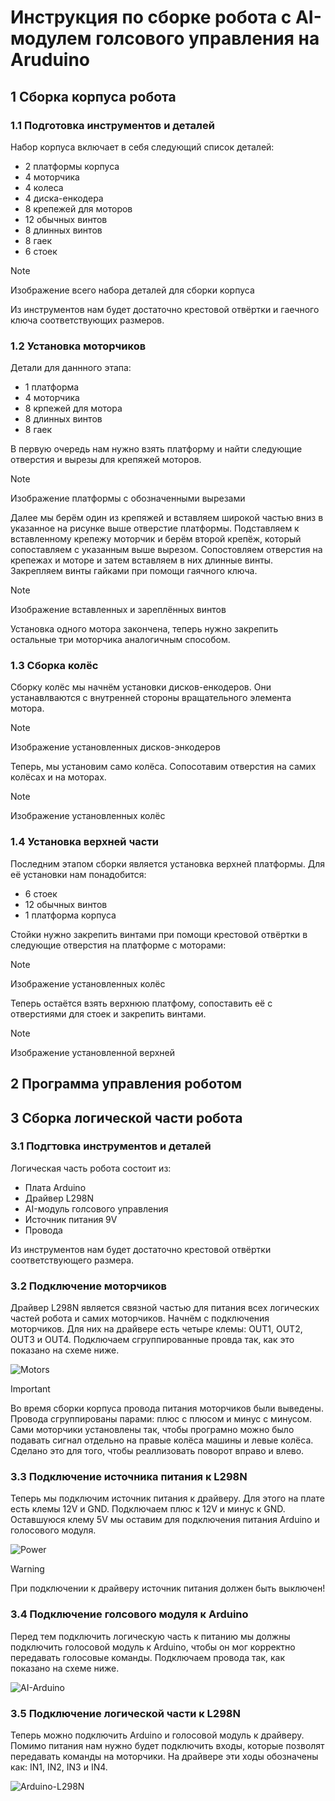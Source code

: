 # Инструкция по сборке робота с AI-модулем голсового управления на Aruduino
## 1 Сборка корпуса робота
### 1.1 Подготовка инструментов и деталей
  Набор корпуса включает в себя следующий список деталей:
  
  - 2 платформы корпуса
  - 4 моторчика
  - 4 колеса
  - 4 диска-енкодера
  - 8 крепежей для моторов
  - 12 обычных винтов
  - 8 длинных винтов
  - 8 гаек
  - 6 стоек

  > [!NOTE]
  > Изображение всего набора деталей для сборки корпуса
  
  Из инструментов нам будет достаточно крестовой отвёртки и гаечного ключа соответствующих размеров.
### 1.2 Установка моторчиков
  Детали для даннного этапа:
  
  - 1 платформа
  - 4 моторчика
  - 8 крпежей для мотора
  - 8 длинных винтов
  - 8 гаек

  В первую очередь нам нужно взять платформу и найти следующие отверстия и вырезы для крепяжей моторов.
    
  > [!NOTE]
  > Изображение платформы с обозначенными вырезами
  
  Далее мы берём один из крепяжей и вставляем широкой частью вниз в указанное на рисунке выше отверстие платформы. Подставляем к вставленному крепежу моторчик и берём второй крепёж, который сопоставляем с указанным выше вырезом.
  Сопостовляем отверстия на крепежах и моторе и затем вставляем в них длинные винты. 
  Закрепляем винты гайками при помощи гаячного ключа.
  
  > [!NOTE]
  > Изображение вставленных и зареплённых винтов

  Установка одного мотора закончена, теперь нужно закрепить остальные три моторчика аналогичным способом. 
  
### 1.3 Сборка колёс
  Сборку колёс мы начнём установки дисков-енкодеров. Они устанавлваются с внутренней стороны вращательного элемента мотора.
  
  > [!NOTE]
  > Изображение установленных дисков-энкодеров

  Теперь, мы установим само колёса. Сопосотавим отверстия на самих колёсах и на моторах.

  > [!NOTE]
  > Изображение установленных колёс

### 1.4 Установка верхней части
  Последним этапом сборки является установка верхней платформы. Для её установки нам понадобится:

  - 6 стоек
  - 12 обычных винтов
  - 1 платформа корпуса

  Стойки нужно закрепить винтами при помощи крестовой отвёртки в следующие отверстия на платформе с моторами:

  > [!NOTE]
  > Изображение установленных колёс

  Теперь остаётся взять верхнюю платфому, сопоставить её с отверстиями для стоек и закрепить винтами.

  > [!NOTE]
  > Изображение установленной верхней 
  
## 2 Программа управления роботом
## 3 Сборка логической части робота
### 3.1 Подгтовка инструментов и деталей
  Логическая часть робота состоит из:

  - Плата Arduino
  - Драйвер L298N
  - AI-модуль голсового управления
  - Источник питания 9V
  - Провода

Из инструментов нам будет достаточно крестовой отвёртки соответствующего размера.

### 3.2 Подключение моторчиков
  Драйвер L298N является связной частью для питания всех логических частей робота и самих моторчиков. Начнём с подключения моторчиков. Для них на драйвере есть четыре клемы: OUT1, OUT2, OUT3 и OUT4.
  Подключаем сгруппированные провда так, как это показано на схеме ниже.

  ![Motors](https://github.com/user-attachments/assets/6e702409-39c7-4e78-8de5-9bc0e80573f2)

  > [!IMPORTANT]
  > Во время сборки корпуса провода питания моторчиков были выведены. Провода сгруппированы парами: плюс с плюсом и минус с минусом.
  > Сами моторчики установлены так, чтобы програмно можно было подавать сигнал отдельно на правые колёса машины и левые колёса. Сделано это для того, чтобы реаллизовать поворот вправо и влево.

### 3.3 Подключение источника питания к L298N
  Теперь мы подключим источник питания к драйверу. Для этого на плате есть клемы 12V и GND. Подключаем плюс к 12V и минус к GND. Оставшуюся клему 5V мы оставим для подключения питания Arduino и голосового модуля.

  ![Power](https://github.com/user-attachments/assets/83059d02-cd3a-4de2-a9ce-6eb517b76672)

  > [!WARNING]
  > При подключении к драйверу источник питания должен быть выключен!

### 3.4 Подключение голсового модуля к Arduino
  Перед тем подключить логическую часть к питанию мы должны подключить голосовой модуль к Arduino, чтобы он мог корректно передавать голосовые команды. Подключаем провода так, как показано на схеме ниже.

![AI-Arduino](https://github.com/user-attachments/assets/ad81b926-b0ca-40cd-a8ec-6b093e6d05b8)

### 3.5 Подключение логической части к L298N
  Теперь можно подключить Arduino и голосовой модуль к драйверу. Помимо питания нам нужно будет подключить входы, которые позволят передавать команды на моторчики. На драйвере эти ходы обозначены как: IN1, IN2, IN3 и IN4.

  ![Arduino-L298N](https://github.com/user-attachments/assets/b3e9b5db-942b-4141-98c5-8d3e379b5a6b)
